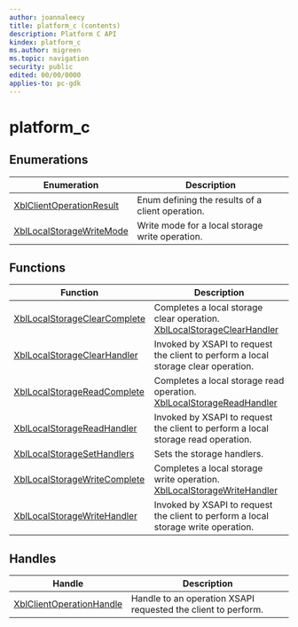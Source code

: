 ```yaml
---
author: joannaleecy
title: platform_c (contents)
description: Platform C API
kindex: platform_c
ms.author: migreen
ms.topic: navigation
security: public
edited: 00/00/0000
applies-to: pc-gdk
---
```


# platform_c  



  
## Enumerations  
  
| Enumeration | Description |  
| --- | --- |  
| [XblClientOperationResult](enums/xblclientoperationresult.md) | Enum defining the results of a client operation. |  
| [XblLocalStorageWriteMode](enums/xbllocalstoragewritemode.md) | Write mode for a local storage write operation. |  
  
## Functions  
  
| Function | Description |  
| --- | --- |  
| [XblLocalStorageClearComplete](functions/xbllocalstorageclearcomplete.md) | Completes a local storage clear operation. [XblLocalStorageClearHandler](functions/xbllocalstorageclearhandler.md) |  
| [XblLocalStorageClearHandler](functions/xbllocalstorageclearhandler.md) | Invoked by XSAPI to request the client to perform a local storage clear operation. |  
| [XblLocalStorageReadComplete](functions/xbllocalstoragereadcomplete.md) | Completes a local storage read operation. [XblLocalStorageReadHandler](functions/xbllocalstoragereadhandler.md) |  
| [XblLocalStorageReadHandler](functions/xbllocalstoragereadhandler.md) | Invoked by XSAPI to request the client to perform a local storage read operation. |  
| [XblLocalStorageSetHandlers](functions/xbllocalstoragesethandlers.md) | Sets the storage handlers. |  
| [XblLocalStorageWriteComplete](functions/xbllocalstoragewritecomplete.md) | Completes a local storage write operation. [XblLocalStorageWriteHandler](functions/xbllocalstoragewritehandler.md) |  
| [XblLocalStorageWriteHandler](functions/xbllocalstoragewritehandler.md) | Invoked by XSAPI to request the client to perform a local storage write operation. |  
  
## Handles  
  
| Handle | Description |  
| --- | --- |  
| [XblClientOperationHandle](handles/xblclientoperationhandle.md) | Handle to an operation XSAPI requested the client to perform. |  
